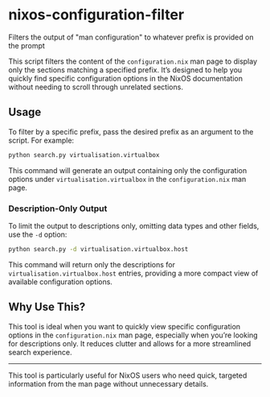 # nixos-configuration-filter

Filters the output of "man configuration" to whatever prefix is provided on the prompt

This script filters the content of the `configuration.nix` man page to display only the sections matching a specified prefix. It’s designed to help you quickly find specific configuration options in the NixOS documentation without needing to scroll through unrelated sections.

## Usage

To filter by a specific prefix, pass the desired prefix as an argument to the script. For example:

```bash
python search.py virtualisation.virtualbox
```

This command will generate an output containing only the configuration options under `virtualisation.virtualbox` in the `configuration.nix` man page.

### Description-Only Output

To limit the output to descriptions only, omitting data types and other fields, use the `-d` option:

```bash
python search.py -d virtualisation.virtualbox.host
```

This command will return only the descriptions for `virtualisation.virtualbox.host` entries, providing a more compact view of available configuration options.

## Why Use This?

This tool is ideal when you want to quickly view specific configuration options in the `configuration.nix` man page, especially when you’re looking for descriptions only. It reduces clutter and allows for a more streamlined search experience.

---

This tool is particularly useful for NixOS users who need quick, targeted information from the man page without unnecessary details.
